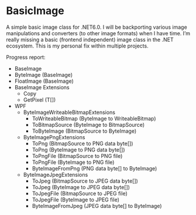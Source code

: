 # BasicImage
A simple basic image class for .NET6.0. I will be backporting various image manipulations and converters (to other image formats) when I have time. I’m really missing a basic (frontend independent) image class in the .NET ecosystem. This is my personal fix within multiple projects.

Progress report:
- BaseImage<T>
- ByteImage (BaseImage<byte>)
- FloatImage (BaseImage<float>)
- BaseImage Extensions
	- Copy
	- GetPixel (T[])
- WPF
	- ByteImageWriteableBitmapExtensions
		- ToWriteableBitmap (ByteImage to WriteableBitmap)
		- ToBitmapSource (ByteImage to BitmapSource)
		- ToByteImage (BitmapSource to ByteImage)
	 - ByteImagePngExtensions
		- ToPng (BitmapSource to PNG data byte[])
		- ToPng (ByteImage to PNG data byte[])
		- ToPngFile (BitmapSource to PNG file)
		- ToPngFile (ByteImage to PNG file)
		- ByteImageFromPng (PNG data byte[] to ByteImage)
	 - ByteImageJpegExtensions
		- ToJpeg (BitmapSource to JPEG data byte[])
		- ToJpeg (ByteImage to JPEG data byte[])
		- ToJpegFile (BitmapSource to JPEG file)
		- ToJpegFile (ByteImage to JPEG file)
		- ByteImageFromJpeg (JPEG data byte[] to ByteImage)
